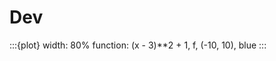 # Dev



<!-- :::{multi-plot}
width: 100%
functions: (2*x - 1) / (x + 2), (x**2 - 4) / (x**2 - 1), (x - 1) / (x + 1), (x**2 + 2*x + 1) / (x - 1)
function-names: A, B, C, D
domains: (-20, 20) \ {-2}, (-20, 20) \ {-1, 1}, (-20, 20) \ {-1}, (-20, 20) \ {1}
rows: 2
cols: 2
ticks: off
xmin: -10
xmax: 10
ymin: -15
ymax: 15
vlines: -2, (-1, 1), -1, 1
hlines: 2, 1, 1, None
lines: None, None, None, (1, 3)
:::



:::{plot}
width: 80%
function: (2*x - 1) / (x + 2), (-10, 10) \ {-2}
:::


:::{plot}
width: 80%
function: x**3 - 3*x + 2
point: (0, 2)
line: -3, (0, 2)
:::



---



:::{plot}
width: 80%
function: x, (0, 4), blue
function: 4, (4, 6), red
function: -2*(x - 6) + 4, (6, 8), epic
xmin: -1
xmax: 9
ymin: -1
ymax: 9
xlabel: $t / \mathrm{ s}$
ylabel: $s / \mathrm{ m}$
nocache:
:::


:::{plot}
width: 80%
function: x, (0, 4), blue
function: 4, (4, 6), red
function: -2*(x - 6) + 4, (6, 8), epic
xmin: -1
xmax: 9
ymin: -1
ymax: 9
xlabel: $t / \mathrm{ s}$
ylabel: $s / \mathrm{ m}$
nocache:
annotate: (2, 5), (2, 2), "Del 1", +0.3
annotate: (5, 7), (5, 4), "Del 2"
annotate: (8, 4), (7, 2), "Del 3" 
:::



:::{plot}
width: 80%
function: 1, (0, 4), blue
function: 0, (4, 6), red
function: -2, (6, 8), epic
xmin: -1
xmax: 9
ymin: -4
ymax: 4
xlabel: $t / \mathrm{ s}$
ylabel: $v / (\mathrm{m/s})$
annotate: (2, 3), (2, 1), "Positiv fart"
annotate: (6, 1.5), (5, 0), "I ro"
annotate: (5, -3), (7, -2), "Negativ fart"
:::



:::{plot}
width: 80%
function: 2*x, (0, 2), blue
function: (x - 2) + 4, (2, 4), blue
function: 6, (4, 5), blue
function: -2*(x - 5) + 6, (5, 6), blue
function: 4, (6, 7), blue
function: -4*(x - 7) + 4, (7, 8), blue
ymin: -1
ymax: 9
xmin: -1
xmax: 9
xlabel: $t / \mathrm{ s}$
ylabel: $s / \mathrm{ m}$
:::


:::{plot}
width: 80%
function: 2, (0, 2), blue
function: 1, (2, 4), blue
function: 0, (4, 5), blue
function: -2, (5, 6), blue
function: 0, (6, 7), blue
function: -4, (7,8), blue
xmin: -1
xmax: 9
ymin: -6
ymax: 6
xlabel: $t / \mathrm{ s}$
ylabel: $v / (\mathrm{m/s})$
:::




:::{plot}
width: 80%
function: 2, (0, 2), blue
function: 1*(x - 2) + 2, (2, 3), blue
function: 3, (3, 4), blue
function: -3*(x - 4) + 3, (4, 6), blue
function: -3, (6, 8), blue
function: 1.5*(x - 8) - 3, (8, 10), blue
function: 0, (10, 11), blue
xlabel: $t / \mathrm{s}$
ylabel: $s / \mathrm{m}$
ymin: -6
ymax: 6
xmin: -1
xmax: 11
:::


:::{plot}
width: 80%
function: 0, (0, 2), blue
function: 1, (2, 3), blue
function: 0, (3, 4), blue
function: -3, (4, 6), blue
function: 0, (6, 8), blue
function: 3/2, (8, 10), blue
function: 0, (10, 11), blue
xlabel: $t / \mathrm{s}$
ylabel: $v / (\mathrm{m/s})$
ymin: -4
ymax: 4
xmin: -1
xmax: 11
:::


:::{plot}
width: 80%
function: x + 2, (0, 3), blue
function: 5, (3, 5), blue
function: -4*(x - 5) + 5, (5, 7), blue
function: -3, (7, 9), blue
ymin: -4
ymax: 8
xmin: -7
xmax: 11
xlabel: $t / \mathrm{s}$
ylabel: $s / \mathrm{m}$
annotate: (-4.5, 6), (0, 2), "Startposisjon"
annotate: (1, 6.5), (2, 4), "Positiv fart"
annotate: (6, 6), (4, 5), "I ro"
annotate: (7, 3), (5.5, 3), "Negativ fart"
text: -1, 0.5, "Positiv posisjon", bbox
text: -0.6, -2, "Negativ posisjon", bbox
ticks: off
point: (0, 2)
:::



:::{plot}
width: 80%
function: 2, (0, 1), blue
function: 0, (1, 3), blue
function: -1, (3, 5), blue
function: 1, (5, 7), blue 
function: 0, (7, 8), blue
xlabel: $t / \mathrm{s}$
ylabel: $v / (\mathrm{m/s})$
ymin: -4
ymax: 4
xmin: -1
xmax: 9
lw: 3
:::


:::{plot}
width: 80%
function: 2*x + 1, (0, 1), blue
function: 3, (1, 3), blue
function: -1*(x - 3) + 3, (3, 5), blue
function: 1*(x - 5) + 1, (5, 7), blue
function: 3, (7, 8), blue
ymin: -5
ymax: 5
xmin: -1
xmax: 9
xlabel: $t / \mathrm{s}$
ylabel: $s / \mathrm{m}$
lw: 3
:::


:::{plot}
width: 80%
function: 2*x + 1 - 2, (0, 1), blue
function: 3 - 2, (1, 3), blue
function: -1*(x - 3) + 3 - 2, (3, 5), blue
function: 1*(x - 5) + 1 - 2, (5, 7), blue
function: 3 - 2, (7, 8), blue
ymin: -5
ymax: 5
xmin: -1
xmax: 9
xlabel: $t / \mathrm{s}$
ylabel: $s / \mathrm{m}$
lw: 3
:::



:::{plot}
width: 80%
function: 2, (0, 6), red, v(t)
fill-polygon: (0, 0), (6, 0), (6, 2), (0, 2), blue, 0.3
vline: 6, 0, 2, black, dashdot
text: 4, 0.8, "$s = v \cdot t$", bbox
xlabel: $t / \mathrm{s}$
ylabel: $v / (\mathrm{m/s})$
ymin: -1
ymax: 4
xmin: -1
xmax: 8
lw: 2.5
ticks: off
bar: (6.2, 0), 2, vertical
text: 6.2, 1, "$v$", center-right
bar: (0, -0.2), 6, h
text: 3, -0.2, $t$, bottom-center
:::


:::{plot}
width: 80%
function: 2*x, (0, 6), blue, s(t)
xlabel: $t / \mathrm{s}$
ylabel: $s / \mathrm{m}$
ymin: -1
ymax: 14
xmin: -1
xmax: 9
ticks: off
:::



:::{plot}
width: 80%
function: x, (0, 5), red
vline: 5, 0, 5, dashdot, black
xmin: -1
xmax: 6
ymin: -1
ymax: 6
xlabel: $t / \mathrm{s}$
ylabel: $v / (\mathrm{m/s})$
bar: (5.2, 0), 5, v
bar: (0, -0.2), 5, h
fill-polygon: (0, 0), (5, 0), (5, 5), blue, 0.3
text: 3, -0.2, "$t$", bottom-center
text: 5.2, 2.5, "$v(t)$", center-right
ticks: off
:::


:::{plot}
width: 80%
function: x, (0, 5), red
vline: 5, 0, 5, dashdot, black
xmin: -1
xmax: 6
ymin: -1
ymax: 6
xlabel: $t / \mathrm{s}$
ylabel: $v / (\mathrm{m/s})$
bar: (5.2, 0), 5, v
bar: (0, -0.2), 5, h
fill-polygon: (0, 0), (5, 0), (5, 5), blue, 0.3
text: 3, -0.2, "$t$", bottom-center
text: 5.2, 2.5, "$v(t)$", center-right
text: 4.5, 1.2, "$s(t) = \frac{1}{2} \cdot v(t) \cdot t$", bbox
ticks: off
:::



:::{plot}
width: 80%
function: x, (0, 4), blue
xlabel: $t / \mathrm{s}$
ylabel: $v / (\mathrm{m/s})$
ymin: -1
ymax: 6
xmin: -1
xmax: 4.5
:::


:::{plot}
width: 80%
function: 1/2 * x**2, (0, 4), blue
xlabel: $t / \mathrm{s}$
ylabel: $s / \mathrm{m}$
ymin: -1
ymax: 9
xmin: -1
xmax: 4.5
:::


:::{plot}
width: 80%
function: 1/2 * x**2 + 2, (0, 4), blue
xlabel: $t / \mathrm{s}$
ylabel: $s / \mathrm{m}$
ymin: -1
ymax: 12
xmin: -1
xmax: 4.5
:::


:::{plot}
width: 80%
function: 1/2 * x**2 - 3, (0, 4), blue
xlabel: $t / \mathrm{s}$
ylabel: $s / \mathrm{m}$
ymin: -4
ymax: 9
xmin: -1
xmax: 4.5
:::


:::{plot}
width: 80%
function: x, (0, 5), red
vline: 5, 0, 5, dashdot, black
xmin: -1
xmax: 6
ymin: -1
ymax: 6
xlabel: $t / \mathrm{s}$
ylabel: $v / (\mathrm{m/s})$
bar: (5.2, 0), 5, v
bar: (0, -0.2), 5, h
fill-polygon: (0, 0), (5, 0), (5, 5), blue, 0.3
text: 3, -0.2, "$t$", bottom-center
text: 5.2, 2.5, "$v(t) = a \cdot t$", center-right
text: 4.5, 1.2, "$s(t) = \frac{1}{2} \cdot a \cdot t \cdot t$", bbox
ticks: off
:::


:::{plot}
width: 80%
function: x, (0, 3), blue
function: -2*(x - 3) + 3, (3, 6), blue
function: -3, (6, 8), blue
function: 3*(x - 8) - 3, (8, 9), blue
xmin: -1
xmax: 11
ymin: -6
ymax: 6
xlabel: $t / \mathrm{s}$
ylabel: $s / \mathrm{m}$
:::


:::{plot}
width: 80%
function: 2, (0, 3), blue
function: 0, (3, 4), blue
function: -1, (4, 5), blue
function: 0, (5, 6), blue
function: -2, (6, 8), blue 
function: 0, (8, 10), blue
xlabel: $t / \mathrm{s}$
ylabel: $v / (\mathrm{m/s})$
xmin: -1
xmax: 11
lw: 3.5
:::




:::{plot}
width: 80%
function: x + 2, (0, 2), blue
function: 4, (2, 3), blue
function: 2*(x - 3) + 4, (3, 5), blue
xmin: -1
xmax: 11
ymin: -7
ymax: 10
xlabel: $t / \mathrm{s}$
ylabel: $s / \mathrm{m}$
lw: 3
:::


:::{plot}
width: 80%
function: 0, (5, 6), blue
function: -3, (6, 7), blue
function: -2, (7, 9), blue
function: 1, (9, 10), blue
xlabel: $t / \mathrm{s}$
ylabel: $v / (\mathrm{m/s})$
xmin: -1
xmax: 11
ymin: -5
ymax: 5
lw: 3
:::



:::{plot}
width: 80%
function: x, (0, 3), blue
function: 3, (3, 7), blue
function: -(x - 7) + 3, (7, 10), blue
xlabel: $t / \mathrm{s}$
ylabel: $v / (\mathrm{m/s})$
xmin: -1
xmax: 11
ymin: -2
ymax: 5
lw: 3
:::



:::{plot}
width: 80%
function: 2, (0, 2), blue
function: (x - 2) + 2, (2, 4), blue,
function: 4, (4, 6), blue
function: -4*(x - 6) + 4, (6, 7), blue
xlabel: $t / \mathrm{s}$
ylabel: $v / (\mathrm{m/s})$
xmin: -1
xmax: 9
ymin: -5
ymax: 5
lw: 3
:::



:::{plot}
width: 80%
function: 5, (0, 4), blue
function: -1.5*(x - 4) + 5, (4, 6), blue
function: 2, (6, 10), blue
function: 2*(x - 10) + 2, (10, 12), blue
function: 6, (12, 16), blue
function: -3 * (x - 16) + 6, (16, 18), blue
xlabel: $t / \mathrm{s}$
ylabel: $v / (\mathrm{m/s})$
xmin: -2
xmax: 20
ymin: -2
ymax: 7
xstep: 2
::: -->




:::{plot}
width: 80%
function: (x - 3)**2 + 1, f, (-10, 10), blue
:::







